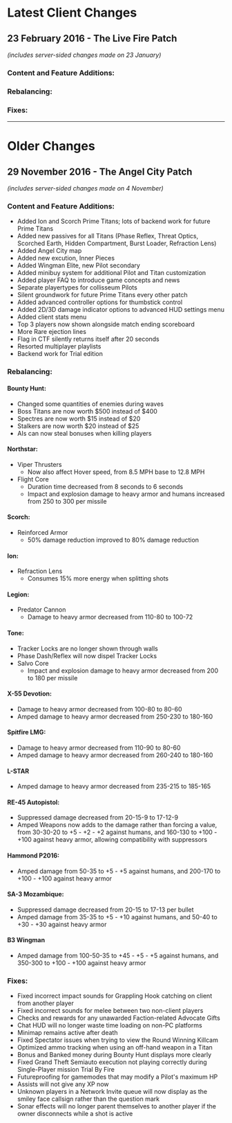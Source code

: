 # Latest Client Changes

## 23 February 2016 - The Live Fire Patch

*(includes server-sided changes made on 23 January)*

### Content and Feature Additions:

### Rebalancing:

### Fixes:

---

# Older Changes

## 29 November 2016 - The Angel City Patch

*(includes server-sided changes made on 4 November)*

### Content and Feature Additions:

* Added Ion and Scorch Prime Titans; lots of backend work for future Prime Titans
* Added new passives for all Titans (Phase Reflex, Threat Optics, Scorched Earth, Hidden Compartment, Burst Loader, Refraction Lens)
* Added Angel City map
* Added new excution, Inner Pieces
* Added Wingman Elite, new Pilot secondary
* Added minibuy system for additional Pilot and Titan customization
* Added player FAQ to introduce game concepts and news
* Separate playertypes for collisseum Pilots
* Silent groundwork for future Prime Titans every other patch
* Added advanced controller options for thumbstick control
* Added 2D/3D damage indicator options to advanced HUD settings menu
* Added client stats menu
* Top 3 players now shown alongside match ending scoreboard
* More Rare ejection lines
* Flag in CTF silently returns itself after 20 seconds
* Resorted multiplayer playlists
* Backend work for Trial edition

### Rebalancing:

#### Bounty Hunt:

* Changed some quantities of enemies during waves
* Boss Titans are now worth $500 instead of $400
* Spectres are now worth $15 instead of $20
* Stalkers are now worth $20 instead of $25
* AIs can now steal bonuses when killing players

#### Northstar:

* Viper Thrusters 
  * Now also affect Hover speed, from 8.5 MPH base to 12.8 MPH
* Flight Core
  * Duration time decreased from 8 seconds to 6 seconds
  * Impact and explosion damage to heavy armor and humans increased from 250 to 300 per missile

#### Scorch:

* Reinforced Armor
  * 50% damage reduction improved to 80% damage reduction

#### Ion:

* Refraction Lens
  * Consumes 15% more energy when splitting shots

#### Legion:

* Predator Cannon
  * Damage to heavy armor decreased from 110-80 to 100-72

#### Tone:

* Tracker Locks are no longer shown through walls
* Phase Dash/Reflex will now dispel Tracker Locks
* Salvo Core
  * Impact and explosion damage to heavy armor decreased from 200 to 180 per missile

#### X-55 Devotion:

* Damage to heavy armor decreased from 100-80 to 80-60
* Amped damage to heavy armor decreased from 250-230 to 180-160

#### Spitfire LMG:

* Damage to heavy armor decreased from 110-90 to 80-60
* Amped damage to heavy armor decreased from 260-240 to 180-160

#### L-STAR

* Amped damage to heavy armor decreased from 235-215 to 185-165

#### RE-45 Autopistol:

* Suppressed damage decreased from 20-15-9 to 17-12-9
* Amped Weapons now adds to the damage rather than forcing a value, from 30-30-20 to +5 - +2 - +2 against humans, and 160-130 to +100 - +100 against heavy armor, allowing compatibility with suppressors

#### Hammond P2016:

* Amped damage from 50-35 to +5 - +5 against humans, and 200-170 to +100 - +100 against heavy armor

#### SA-3 Mozambique:

* Suppressed damage decreased from 20-15 to 17-13 per bullet
* Amped damage from 35-35 to +5 - +10 against humans, and 50-40 to +30 - +30 against heavy armor

#### B3 Wingman

* Amped damage from 100-50-35 to +45 - +5 - +5 against humans, and 350-300 to +100 - +100 against heavy armor

### Fixes:

* Fixed incorrect impact sounds for Grappling Hook catching on client from another player
* Fixed incorrect sounds for melee between two non-client players
* Checks and rewards for any unawarded Faction-related Advocate Gifts
* Chat HUD will no longer waste time loading on non-PC platforms
* Minimap remains active after death
* Fixed Spectator issues when trying to view the Round Winning Killcam
* Optimized ammo tracking when using an off-hand weapon in a Titan
* Bonus and Banked money during Bounty Hunt displays more clearly
* Fixed Grand Theft Semiauto execution not playing correctly during Single-Player mission Trial By Fire
* Futureproofing for gamemodes that may modify a Pilot's maximum HP
* Assists will not give any XP now
* Unknown players in a Network Invite queue will now display as the smiley face callsign rather than the question mark
* Sonar effects will no longer parent themselves to another player if the owner disconnects while a shot is active